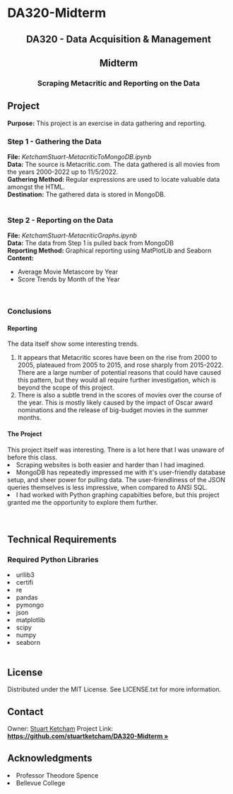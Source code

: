 # DA320-Midterm

<h2 align="center">DA320 - Data Acquisition & Management</h2>
<h2 align="center">Midterm</h2>
<h3 align="center">Scraping Metacritic and Reporting on the Data</h3>

<p align="center">
    <h2>Project</h2>
    <b>Purpose:</b> This project is an exercise in data gathering and reporting.<br />
    <h3>Step 1 - Gathering the Data</h3>
    <b>File:</b> <i>KetchamStuart-MetacriticToMongoDB.ipynb</i><br />
    <b>Data:</b> The source is Metacritic.com. The data gathered is all movies from the years 2000-2022 up to 11/5/2022.<br />
    <b>Gathering Method:</b> Regular expressions are used to locate valuable data amongst the HTML.<br />
    <b>Destination:</b> The gathered data is stored in MongoDB.<br />
    <br />
    <h3>Step 2 - Reporting on the Data</h3>
    <b>File:</b> <i>KetchamStuart-MetacriticGraphs.ipynb</i><br />
    <b>Data:</b> The data from Step 1 is pulled back from MongoDB<br />
    <b>Reporting Method:</b> Graphical reporting using MatPlotLib and Seaborn<br />
    <b>Content:</b> <br />
    <ul>
        <li>Average Movie Metascore by Year</li>
        <li>Score Trends by Month of the Year</li>
    </ul>
    <br />
    <h3>Conclusions</h3>
    <h4>Reporting</h4>
    The data itself show some interesting trends. 
    <ol>
    <li>It appears that Metacritic scores have been on the rise from 2000 to 2005, plateaued from 2005 to 2015, and rose sharply from 2015-2022.<br />
    There are a large number of potential reasons that could have caused this pattern, but they would all require further investigation, which is beyond the scope of this project.<br /></li>
    <li>There is also a subtle trend in the scores of movies over the course of the year.  This is mostly likely caused by the impact of Oscar award nominations and the release of big-budget movies in the summer months.
    </ol>
    <h4>The Project</h4>
    This project itself was interesting. There is a lot here that I was unaware of before this class. 
    <li>Scraping websites is both easier and harder than I had imagined. </li>
    <li>MongoDB has repeatedly impressed me with it's user-friendly database setup, and sheer power for pulling data. The user-friendliness of the JSON queries themselves is less impressive, when compared to ANSI SQL.</li>
    <li>I had worked with Python graphing capabilties before, but this project granted me the opportunity to explore them further.</li>
    <br />
    <br />
    <h2>Technical Requirements</h2>
    <h3>Required Python Libraries</h3>
    <li>urllib3</li>
    <li>certifi</li>
    <li>re</li>
    <li>pandas</li>
    <li>pymongo</li>
    <li>json</li>
    <li>matplotlib</li>
    <li>scipy</li>
    <li>numpy</li>
    <li>seaborn</li>
    <br />
    <h2>License</h2>
    Distributed under the MIT License. See LICENSE.txt for more information.
    <br />
    <h2>Contact</h2>    
    Owner: <a href="https://www.stuartketcham.com/">Stuart Ketcham</a>
    Project Link: <a href="https://github.com/stuartketcham/DA320-Midterm"><strong>https://github.com/stuartketcham/DA320-Midterm »</strong></a>
    <br />
    <h2>Acknowledgments</h2>
    <li>Professor Theodore Spence</li>
    <li>Bellevue College</li>

</p>